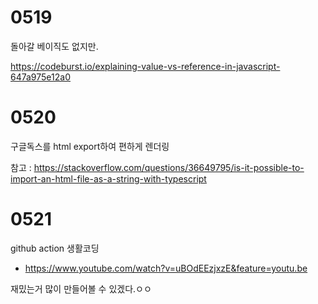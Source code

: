 # 0519

돌아갈 베이직도 없지만.

https://codeburst.io/explaining-value-vs-reference-in-javascript-647a975e12a0





# 0520

구글독스를 html export하여 편하게 렌더링

참고 : https://stackoverflow.com/questions/36649795/is-it-possible-to-import-an-html-file-as-a-string-with-typescript



# 0521

github action 생활코딩

- https://www.youtube.com/watch?v=uBOdEEzjxzE&feature=youtu.be

재밌는거 많이 만들어볼 수 있겠다.ㅇㅇ

